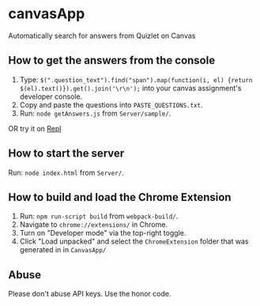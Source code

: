 # canvasApp
Automatically search for answers from Quizlet on Canvas

## How to get the answers from the console
1. Type:
    `$(".question_text").find("span").map(function(i, el) {return $(el).text()}).get().join('\r\n');`
    into your canvas assignment's developer console.
2. Copy and paste the questions into `PASTE_QUESTIONS.txt`.
3. Run: `node getAnswers.js` from `Server/sample/`.

OR try it on [Repl](https://repl.it/@chris01b/canvasApp)

## How to start the server
Run:
    `node index.html` from `Server/`.

## How to build and load the Chrome Extension
1. Run:
    `npm run-script build` from `webpack-build/`.
2. Navigate to `chrome://extensions/` in Chrome.
3. Turn on "Developer mode" via the top-right toggle.
4. Click "Load unpacked" and select the `ChromeExtension` folder that was generated in in `CanvasApp/`

## Abuse
Please don't abuse API keys. Use the honor code.
